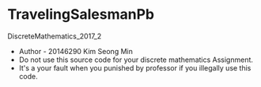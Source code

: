 # TravelingSalesmanPb
DiscreteMathematics_2017_2
 * Author - 20146290 Kim Seong Min
 * Do not use this source code for your discrete mathematics Assignment.
 * It's a your fault when you punished by professor if you illegally use this code.
